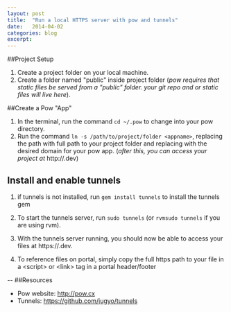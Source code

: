 ```yaml
---
layout: post
title:  "Run a local HTTPS server with pow and tunnels"
date:   2014-04-02
categories: blog
excerpt: 
---
```

##Project Setup

1.   Create a project folder on your local machine.
2.   Create a folder named "public" inside project folder (_pow requires that static files be served from a "public" folder.  your git repo and or static files will live here_).

##Create a Pow "App"

1. In the terminal, run the command  `cd ~/.pow` to change into your pow directory.
2. Run the command `ln -s /path/to/project/folder <appname>`, replacing the path with full path to your project folder and replacing <appname>  with the desired domain for your pow app.  (_after this, you can access your project at_ http://<appname>.dev)

## Install and enable tunnels

1.  if tunnels is not installed, run `gem install tunnels` to install the tunnels gem
2.  To start the tunnels server, run `sudo tunnels` (or `rvmsudo tunnels` if you are using rvm).
3.  With the tunnels server running, you should now be able to access your files at https://<appname>.dev.  

4.  To reference files on portal,  simply copy the full https path to your file in a \<script> or \<link> tag in a portal header/footer

--
##Resources

* Pow website:  http://pow.cx
* Tunnels:  https://github.com/jugyo/tunnels

